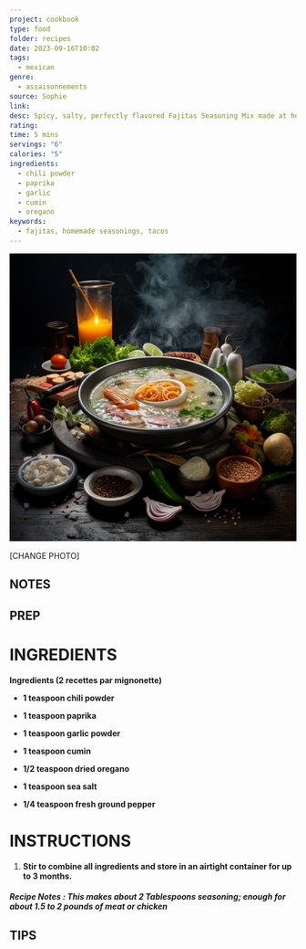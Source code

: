 ```yaml
---
project: cookbook
type: food
folder: recipes
date: 2023-09-16T10:02
tags:
  - mexican
genre:
  - assaisonnements
source: Sophie
link: 
desc: Spicy, salty, perfectly flavored Fajitas Seasoning Mix made at home with spices that you already have in your spice rack!
rating: 
time: 5 mins
servings: "6"
calories: "5"
ingredients:
  - chili powder
  - paprika
  - garlic
  - cumin
  - oregano
keywords:
  - fajitas, homemade seasonings, tacos
---
```


![IMAGE](_default.png)


[CHANGE PHOTO]


## NOTES




## PREP


# INGREDIENTS

**Ingredients (2 recettes par mignonette)**

- **1 teaspoon chili powder**
    
- **1 teaspoon paprika**
    
- **1 teaspoon garlic powder**
    
- **1 teaspoon cumin**
    
- **1/2 teaspoon dried oregano**
    
- **1 teaspoon sea salt**
    
- **1/4 teaspoon fresh ground pepper**





# INSTRUCTIONS

1. **Stir to combine all ingredients and store in an airtight container for up to 3 months.**
    

##### **Recipe Notes** : This makes about 2 Tablespoons seasoning; enough for about 1.5 to 2 pounds of meat or chicken



## TIPS



